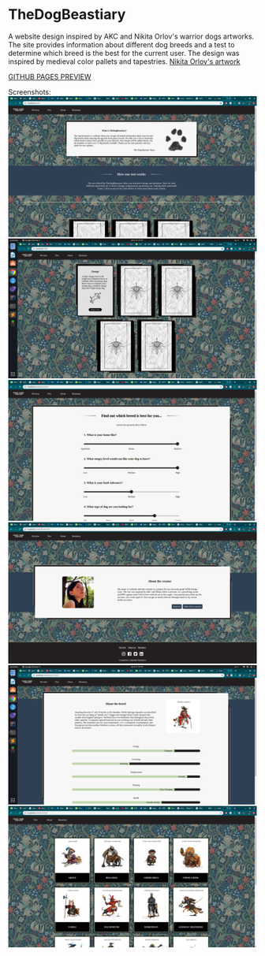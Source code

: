 # TheDogBeastiary
  A website design inspired by AKC and Nikita Orlov's warrior dogs artworks. 
  The site provides information about different dog breeds and a test to determine which breed is the best for the current user.
  The design was inspired by medieval color pallets and tapestries.
  [Nikita Orlov's artwork](https://nikita.artstation.com/albums/1768395)
  
  [GITHUB PAGES PREVIEW](https://gabrielay.github.io/Webdesign2020Project/build/index.html)
  
  Screenshots:
  ![Screenshot1](screenshots/1.png)
  ![Screenshot1](screenshots/2.png)
  ![Screenshot1](screenshots/3.png)
  ![Screenshot1](screenshots/4.png)
  ![Screenshot1](screenshots/5.png)
  ![Screenshot1](screenshots/6.png)
